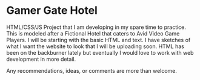 # Gamer Gate Hotel

HTML/CSS/JS Project that I am developing in my spare time to practice. This is modeled after a Fictional Hotel that caters to 
Avid Video Game Players. I will be starting with the basic HTML and text. I have sketches of what I want the website to look that 
I will be uploading soon. HTML has been on the backburner lately but eventually I would love to work with web development in more detail.

Any recommendations, ideas, or comments are more than welcome. 
